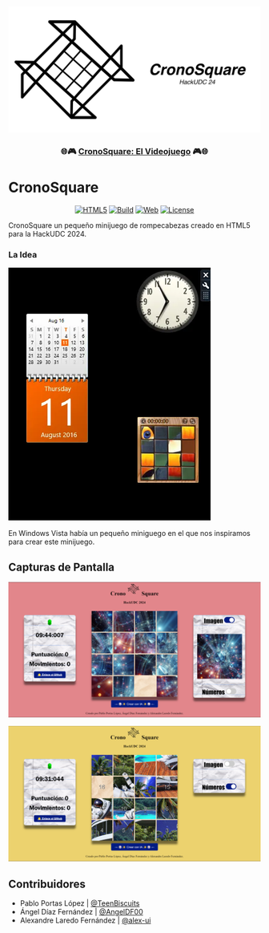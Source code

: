 <!--
SPDX-FileCopyrightText: 2024 Pablo Portas López <81629707+TeenBiscuits@users.noreply.github.com>

SPDX-License-Identifier: Apache-2.0
-->

[![CronoSquare Logo](https://raw.githubusercontent.com/TeenBiscuits/CronoSquare/main/imagenes/Logo%20Social.png)](https://teenbiscuits.github.io/CronoSquare)

<div align="center">
<h3>🌐🎮 <a href="https://teenbiscuits.github.io/CronoSquare">CronoSquare: El Videojuego</a> 🎮🌐</h3>
</div>


<!--

ANTIGUO CONTADOR DE CUANTO QUEDA DE HACKUDC

<p align="center">
<a href="https://free.timeanddate.com/countdown/i98vzj1j/n681/cf100/cm0/cu4/ct0/cs0/ca0/co1/cr0/ss0/cac000/cpc000/pcfff/tcfff/fs150/szw448/szh189/tatCuanto%20queda%20de%20HackUDC%202024/tac000/tptSE%20ACAB%C3%93%20HACKUDC%202024/tpc000/iso2024-02-18T00:00:00">¿Cuanto queda de HackUDC?</a>
</p>

-->

# CronoSquare

<div align="center">

[![HTML5](https://img.shields.io/badge/HTML5-%23E34F26.svg?logo=HTML5&logoColor=white)]()
[![Build](https://github.com/TeenBiscuits/CronoSquare/actions/workflows/pages/pages-build-deployment/badge.svg)](https://github.com/TeenBiscuits/CronoSquare/actions/workflows/pages/pages-build-deployment)
[![Web](https://img.shields.io/website?down_message=offline&up_message=online&label=Web&url=https%3A%2F%2Fteenbiscuits.github.io%2FCronoSquare)](https://teenbiscuits.github.io/CronoSquare)
[![License](https://img.shields.io/badge/License-Apache_2.0-blue.svg)](https://opensource.org/licenses/Apache-2.0)
</div>
 
CronoSquare un pequeño minijuego de rompecabezas creado en HTML5 para la HackUDC 2024.

### La Idea

![Windows Vista](https://raw.githubusercontent.com/TeenBiscuits/CronoSquare/main/imagenes/Windows-XP.webp)

En Windows Vista había un pequeño miniguego en el que nos inspiramos para crear este minijuego.

## Capturas de Pantalla

![Captura de pantalla-1](https://github.com/TeenBiscuits/CronoSquare/blob/main/imagenes/Captura%20de%20pantalla-1.png?raw=true)

![Captura de pantalla-2](https://github.com/TeenBiscuits/CronoSquare/blob/main/imagenes/Captura%20de%20pantalla-2.png?raw=true)


## Contribuidores

- Pablo Portas López | [@TeenBiscuits](https://github.com/TeenBiscuits)
- Ángel Díaz Fernández | [@AngelDF00](https://github.com/AngelDF00)
- Alexandre Laredo Fernández | [@alex-ui](https://github.com/alex-ui)
